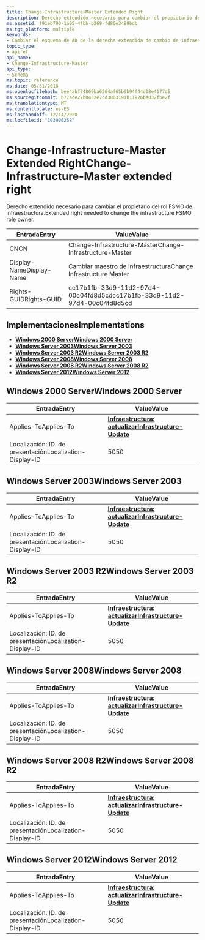 ```yaml
---
title: Change-Infrastructure-Master Extended Right
description: Derecho extendido necesario para cambiar el propietario del rol FSMO de infraestructura.
ms.assetid: f91eb790-1a05-4fbb-b269-fd80e3499bdb
ms.tgt_platform: multiple
keywords:
- Cambiar el esquema de AD de la derecha extendida de cambio de infraestructura
topic_type:
- apiref
api_name:
- Change-Infrastructure-Master
api_type:
- Schema
ms.topic: reference
ms.date: 05/31/2018
ms.openlocfilehash: bee4abf74860ba6564af65b9b94f44d08e4177d5
ms.sourcegitcommit: b77ace27b0432e7cd3863191b11926be032fbe2f
ms.translationtype: MT
ms.contentlocale: es-ES
ms.lasthandoff: 12/14/2020
ms.locfileid: "103906258"
---
```

# <a name="change-infrastructure-master-extended-right"></a><span data-ttu-id="87ee1-104">Change-Infrastructure-Master Extended Right</span><span class="sxs-lookup"><span data-stu-id="87ee1-104">Change-Infrastructure-Master extended right</span></span>

<span data-ttu-id="87ee1-105">Derecho extendido necesario para cambiar el propietario del rol FSMO de infraestructura.</span><span class="sxs-lookup"><span data-stu-id="87ee1-105">Extended right needed to change the infrastructure FSMO role owner.</span></span>



| <span data-ttu-id="87ee1-106">Entrada</span><span class="sxs-lookup"><span data-stu-id="87ee1-106">Entry</span></span> | <span data-ttu-id="87ee1-107">Value</span><span class="sxs-lookup"><span data-stu-id="87ee1-107">Value</span></span> |
|--------------|--------------------------------------|
| <span data-ttu-id="87ee1-108">CN</span><span class="sxs-lookup"><span data-stu-id="87ee1-108">CN</span></span>           | <span data-ttu-id="87ee1-109">Change-Infrastructure-Master</span><span class="sxs-lookup"><span data-stu-id="87ee1-109">Change-Infrastructure-Master</span></span>         |
| <span data-ttu-id="87ee1-110">Display-Name</span><span class="sxs-lookup"><span data-stu-id="87ee1-110">Display-Name</span></span> | <span data-ttu-id="87ee1-111">Cambiar maestro de infraestructura</span><span class="sxs-lookup"><span data-stu-id="87ee1-111">Change Infrastructure Master</span></span>         |
| <span data-ttu-id="87ee1-112">Rights-GUID</span><span class="sxs-lookup"><span data-stu-id="87ee1-112">Rights-GUID</span></span>  | <span data-ttu-id="87ee1-113">cc17b1fb-33d9-11d2-97d4-00c04fd8d5cd</span><span class="sxs-lookup"><span data-stu-id="87ee1-113">cc17b1fb-33d9-11d2-97d4-00c04fd8d5cd</span></span> |



## <a name="implementations"></a><span data-ttu-id="87ee1-114">Implementaciones</span><span class="sxs-lookup"><span data-stu-id="87ee1-114">Implementations</span></span>

-   [<span data-ttu-id="87ee1-115">**Windows 2000 Server**</span><span class="sxs-lookup"><span data-stu-id="87ee1-115">**Windows 2000 Server**</span></span>](#windows-2000-server)
-   [<span data-ttu-id="87ee1-116">**Windows Server 2003**</span><span class="sxs-lookup"><span data-stu-id="87ee1-116">**Windows Server 2003**</span></span>](#windows-server-2003)
-   [<span data-ttu-id="87ee1-117">**Windows Server 2003 R2**</span><span class="sxs-lookup"><span data-stu-id="87ee1-117">**Windows Server 2003 R2**</span></span>](#windows-server-2003-r2)
-   [<span data-ttu-id="87ee1-118">**Windows Server 2008**</span><span class="sxs-lookup"><span data-stu-id="87ee1-118">**Windows Server 2008**</span></span>](#windows-server-2008)
-   [<span data-ttu-id="87ee1-119">**Windows Server 2008 R2**</span><span class="sxs-lookup"><span data-stu-id="87ee1-119">**Windows Server 2008 R2**</span></span>](#windows-server-2008-r2)
-   [<span data-ttu-id="87ee1-120">**Windows Server 2012**</span><span class="sxs-lookup"><span data-stu-id="87ee1-120">**Windows Server 2012**</span></span>](#windows-server-2012)

## <a name="windows-2000-server"></a><span data-ttu-id="87ee1-121">Windows 2000 Server</span><span class="sxs-lookup"><span data-stu-id="87ee1-121">Windows 2000 Server</span></span>



| <span data-ttu-id="87ee1-122">Entrada</span><span class="sxs-lookup"><span data-stu-id="87ee1-122">Entry</span></span> | <span data-ttu-id="87ee1-123">Value</span><span class="sxs-lookup"><span data-stu-id="87ee1-123">Value</span></span> |
|-------------------------|--------------------------------------------------------------------|
| <span data-ttu-id="87ee1-124">Applies-To</span><span class="sxs-lookup"><span data-stu-id="87ee1-124">Applies-To</span></span>              | [<span data-ttu-id="87ee1-125">**Infraestructura: actualizar**</span><span class="sxs-lookup"><span data-stu-id="87ee1-125">**Infrastructure-Update**</span></span>](c-infrastructureupdate.md)<br/> |
| <span data-ttu-id="87ee1-126">Localización: ID. de presentación</span><span class="sxs-lookup"><span data-stu-id="87ee1-126">Localization-Display-ID</span></span> | <span data-ttu-id="87ee1-127">50</span><span class="sxs-lookup"><span data-stu-id="87ee1-127">50</span></span>                                                                 |



## <a name="windows-server-2003"></a><span data-ttu-id="87ee1-128">Windows Server 2003</span><span class="sxs-lookup"><span data-stu-id="87ee1-128">Windows Server 2003</span></span>



| <span data-ttu-id="87ee1-129">Entrada</span><span class="sxs-lookup"><span data-stu-id="87ee1-129">Entry</span></span> | <span data-ttu-id="87ee1-130">Value</span><span class="sxs-lookup"><span data-stu-id="87ee1-130">Value</span></span> |
|-------------------------|--------------------------------------------------------------------|
| <span data-ttu-id="87ee1-131">Applies-To</span><span class="sxs-lookup"><span data-stu-id="87ee1-131">Applies-To</span></span>              | [<span data-ttu-id="87ee1-132">**Infraestructura: actualizar**</span><span class="sxs-lookup"><span data-stu-id="87ee1-132">**Infrastructure-Update**</span></span>](c-infrastructureupdate.md)<br/> |
| <span data-ttu-id="87ee1-133">Localización: ID. de presentación</span><span class="sxs-lookup"><span data-stu-id="87ee1-133">Localization-Display-ID</span></span> | <span data-ttu-id="87ee1-134">50</span><span class="sxs-lookup"><span data-stu-id="87ee1-134">50</span></span>                                                                 |



## <a name="windows-server-2003-r2"></a><span data-ttu-id="87ee1-135">Windows Server 2003 R2</span><span class="sxs-lookup"><span data-stu-id="87ee1-135">Windows Server 2003 R2</span></span>



| <span data-ttu-id="87ee1-136">Entrada</span><span class="sxs-lookup"><span data-stu-id="87ee1-136">Entry</span></span> | <span data-ttu-id="87ee1-137">Value</span><span class="sxs-lookup"><span data-stu-id="87ee1-137">Value</span></span> |
|-------------------------|--------------------------------------------------------------------|
| <span data-ttu-id="87ee1-138">Applies-To</span><span class="sxs-lookup"><span data-stu-id="87ee1-138">Applies-To</span></span>              | [<span data-ttu-id="87ee1-139">**Infraestructura: actualizar**</span><span class="sxs-lookup"><span data-stu-id="87ee1-139">**Infrastructure-Update**</span></span>](c-infrastructureupdate.md)<br/> |
| <span data-ttu-id="87ee1-140">Localización: ID. de presentación</span><span class="sxs-lookup"><span data-stu-id="87ee1-140">Localization-Display-ID</span></span> | <span data-ttu-id="87ee1-141">50</span><span class="sxs-lookup"><span data-stu-id="87ee1-141">50</span></span>                                                                 |



## <a name="windows-server-2008"></a><span data-ttu-id="87ee1-142">Windows Server 2008</span><span class="sxs-lookup"><span data-stu-id="87ee1-142">Windows Server 2008</span></span>



| <span data-ttu-id="87ee1-143">Entrada</span><span class="sxs-lookup"><span data-stu-id="87ee1-143">Entry</span></span> | <span data-ttu-id="87ee1-144">Value</span><span class="sxs-lookup"><span data-stu-id="87ee1-144">Value</span></span> |
|-------------------------|--------------------------------------------------------------------|
| <span data-ttu-id="87ee1-145">Applies-To</span><span class="sxs-lookup"><span data-stu-id="87ee1-145">Applies-To</span></span>              | [<span data-ttu-id="87ee1-146">**Infraestructura: actualizar**</span><span class="sxs-lookup"><span data-stu-id="87ee1-146">**Infrastructure-Update**</span></span>](c-infrastructureupdate.md)<br/> |
| <span data-ttu-id="87ee1-147">Localización: ID. de presentación</span><span class="sxs-lookup"><span data-stu-id="87ee1-147">Localization-Display-ID</span></span> | <span data-ttu-id="87ee1-148">50</span><span class="sxs-lookup"><span data-stu-id="87ee1-148">50</span></span>                                                                 |



## <a name="windows-server-2008-r2"></a><span data-ttu-id="87ee1-149">Windows Server 2008 R2</span><span class="sxs-lookup"><span data-stu-id="87ee1-149">Windows Server 2008 R2</span></span>



| <span data-ttu-id="87ee1-150">Entrada</span><span class="sxs-lookup"><span data-stu-id="87ee1-150">Entry</span></span> | <span data-ttu-id="87ee1-151">Value</span><span class="sxs-lookup"><span data-stu-id="87ee1-151">Value</span></span> |
|-------------------------|--------------------------------------------------------------------|
| <span data-ttu-id="87ee1-152">Applies-To</span><span class="sxs-lookup"><span data-stu-id="87ee1-152">Applies-To</span></span>              | [<span data-ttu-id="87ee1-153">**Infraestructura: actualizar**</span><span class="sxs-lookup"><span data-stu-id="87ee1-153">**Infrastructure-Update**</span></span>](c-infrastructureupdate.md)<br/> |
| <span data-ttu-id="87ee1-154">Localización: ID. de presentación</span><span class="sxs-lookup"><span data-stu-id="87ee1-154">Localization-Display-ID</span></span> | <span data-ttu-id="87ee1-155">50</span><span class="sxs-lookup"><span data-stu-id="87ee1-155">50</span></span>                                                                 |



## <a name="windows-server-2012"></a><span data-ttu-id="87ee1-156">Windows Server 2012</span><span class="sxs-lookup"><span data-stu-id="87ee1-156">Windows Server 2012</span></span>



| <span data-ttu-id="87ee1-157">Entrada</span><span class="sxs-lookup"><span data-stu-id="87ee1-157">Entry</span></span> | <span data-ttu-id="87ee1-158">Value</span><span class="sxs-lookup"><span data-stu-id="87ee1-158">Value</span></span> |
|-------------------------|--------------------------------------------------------------------|
| <span data-ttu-id="87ee1-159">Applies-To</span><span class="sxs-lookup"><span data-stu-id="87ee1-159">Applies-To</span></span>              | [<span data-ttu-id="87ee1-160">**Infraestructura: actualizar**</span><span class="sxs-lookup"><span data-stu-id="87ee1-160">**Infrastructure-Update**</span></span>](c-infrastructureupdate.md)<br/> |
| <span data-ttu-id="87ee1-161">Localización: ID. de presentación</span><span class="sxs-lookup"><span data-stu-id="87ee1-161">Localization-Display-ID</span></span> | <span data-ttu-id="87ee1-162">50</span><span class="sxs-lookup"><span data-stu-id="87ee1-162">50</span></span>                                                                 |



 

 





